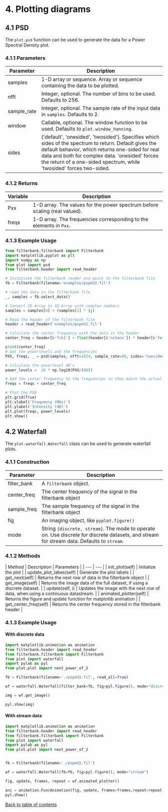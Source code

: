 # 4. Plotting diagrams

## 4.1 PSD
The `plot.psd` function can be used to generate the data for a Power Spectral Density plot. 

### 4.1.1 Parameters

| Parameter | Description |
| --- | --- |
| samples | 1-D array or sequence. Array or sequence containing the data to be plotted. |
| nfft | Integer, optional. The number of bins to be used. Defaults to 256. |
| sample_rate | Integer, optional. The sample rate of the input data in `samples`. Defaults to 2.|
| window | Callable, optional. The window function to be used. Defaults to `plot.window_hanning`. |
| sides | {'default', 'onesided', 'twosided'}. Specifies which sides of the spectrum to return. Default gives the default behavior, which returns one-sided for real data and both for complex data. 'onesided' forces the return of a one-sided spectrum, while 'twosided' forces two-sided. |

### 4.1.2 Returns
| Variable | Description |
| --- | --- |
| Pxx | 1-D array. The values for the power spectrum before scaling (real valued). |
| freqs | 1-D array. The frequencies corresponding to the elements in `Pxx`. |

### 4.1.3 Example Usage
```python
from filterbank.filterbank import Filterbank
import matplotlib.pyplot as plt
import numpy as np
from plot import psd
from filterbank.header import read_header

# Instatiate the filterbank reader and point to the filterbank file
fb = Filterbank(filename='examples/pspm32.fil')

# read the data in the filterbank file
_, samples = fb.select_data()

# Convert 2D Array to 1D Array with complex numbers
samples = samples[0] + (samples[1] * 1j)

# Read the header of the filterbank file
header = read_header('examples/pspm32.fil')

# Calculate the center frequency with the data in the header
center_freq = header[b'fch1'] + float(header[b'nchans']) * header[b'foff'] / 2.0

print(center_freq)
# Get the powerlevels and the frequencies
PXX, freqs, _ = psd(samples, nfft=1024, sample_rate=80, sides='twosided')

# Calculate the powerlevel dB's
power_levels =  10 * np.log10(PXX/(80))

# Add the center frequency to the frequencies so they match the actual frequencies
freqs = freqs + center_freq

# Plot the PSD
plt.grid(True)
plt.xlabel('Frequency (MHz)')
plt.ylabel('Intensity (dB)')
plt.plot(freqs, power_levels)
plt.show()
```

## 4.2 Waterfall
The `plot.waterfall.Waterfall` class can be used to generate waterfall plots. 

### 4.1.1 Construction

| Parameter | Description |
| --- | --- |
| filter_bank | A `filterbank` object. |
| center_freq | The center frequency of the signal in the filterbank object |
| sample_freq | The sample frequency of the signal in the filterbank object|
| fig | An imaging object, like `pyplot.figure()` |
| mode | String `{discrete, stream}`. The mode to operate on. Use discrete for discrete datasets, and stream for stream data. Defaults to `stream`. |

### 4.1.2 Methods
| Method | Description | Parameters |
| --- | --- |
| init_plot(self) | Initialize the plot |
| update_plot_labes(self) | Generate the plot labels |
| get_next(self) | Returns the next row of data in the filterbank object |
| get_image(self) | Returns the image data of the full dataset, if using a discrete dataset. |
| update(self, i) | Updates the image with the next row of data, when using a continuous datastream. |
| animated_plotter(self) | Returns the figure and update function for matplotlib animation |
| get_center_freq(self) | Returns the center frequency stored in the filterbank header |

### 4.1.3 Example Usage
#### With discrete data
```python
import matplotlib.animation as animation
from filterbank.header import read_header
from filterbank.filterbank import Filterbank
from plot import waterfall
import pylab as pyl
from plot.plot import next_power_of_2

fb = Filterbank(filename='./pspm32.fil', read_all=True)

wf = waterfall.Waterfall(filter_bank=fb, fig=pyl.figure(), mode="discrete")

img = wf.get_image()

pyl.show(img)
```

#### With stream data
```python
import matplotlib.animation as animation
from filterbank.header import read_header
from filterbank.filterbank import Filterbank
from plot import waterfall
import pylab as pyl
from plot.plot import next_power_of_2


fb = Filterbank(filename='./pspm32.fil')

wf = waterfall.Waterfall(fb=fb, fig=pyl.figure(), mode="stream")

fig, update, frames, repeat = wf.animated_plotter()

ani = animation.FuncAnimation(fig, update, frames=frames,repeat=repeat)
pyl.show()
```


[Back to table of contents](../README.md)